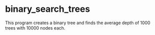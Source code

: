 # binary_search_trees
This program creates a binary tree and finds the average depth of 1000 trees with 10000 nodes each.

